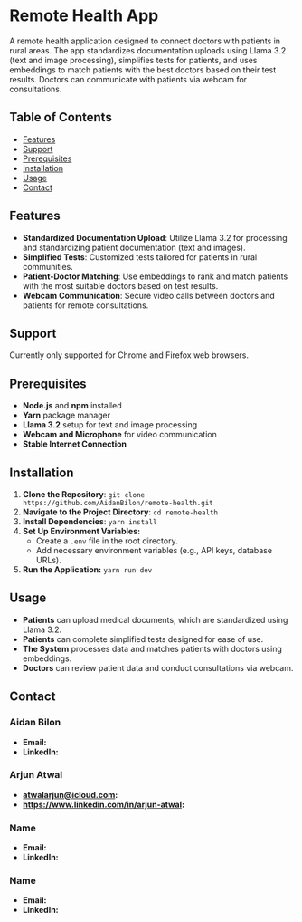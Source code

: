 # Remote Health App

A remote health application designed to connect doctors with patients in rural areas. The app standardizes documentation uploads using Llama 3.2 (text and image processing), simplifies tests for patients, and uses embeddings to match patients with the best doctors based on their test results. Doctors can communicate with patients via webcam for consultations.

## Table of Contents

- [Features](#features)
- [Support](#support)
- [Prerequisites](#prerequisites)
- [Installation](#installation)
- [Usage](#usage)
- [Contact](#contact)


## Features

- **Standardized Documentation Upload**: Utilize Llama 3.2 for processing and standardizing patient documentation (text and images).
- **Simplified Tests**: Customized tests tailored for patients in rural communities.
- **Patient-Doctor Matching**: Use embeddings to rank and match patients with the most suitable doctors based on test results.
- **Webcam Communication**: Secure video calls between doctors and patients for remote consultations.

## Support

Currently only supported for Chrome and Firefox web browsers.

## Prerequisites

- **Node.js** and **npm** installed
- **Yarn** package manager
- **Llama 3.2** setup for text and image processing
- **Webcam and Microphone** for video communication
- **Stable Internet Connection**

## Installation

1. **Clone the Repository**:
   `git clone https://github.com/AidanBilon/remote-health.git`
2. **Navigate to the Project Directory**:
   `cd remote-health`
4. **Install Dependencies**:
   `yarn install`
6. **Set Up Environment Variables:**
   - Create a `.env` file in the root directory.
   - Add necessary environment variables (e.g., API keys, database URLs).
8. **Run the Application:**
   `yarn run dev`

## Usage

- **Patients** can upload medical documents, which are standardized using Llama 3.2.
- **Patients** can complete simplified tests designed for ease of use.
- **The System** processes data and matches patients with doctors using embeddings.
- **Doctors** can review patient data and conduct consultations via webcam.

## Contact

### Aidan Bilon
- **Email:**
- **LinkedIn:**

### Arjun Atwal
- **atwalarjun@icloud.com:**
- **https://www.linkedin.com/in/arjun-atwal:**

### Name
- **Email:**
- **LinkedIn:**

### Name
- **Email:**
- **LinkedIn:**
